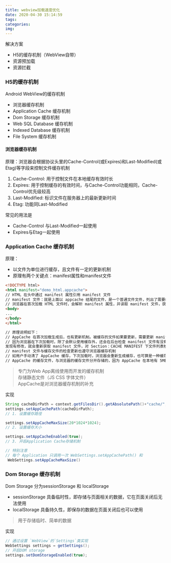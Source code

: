 ```yaml
---
title: webview加载速度优化
date: 2020-04-30 15:14:59
tags:
categories:
img:
---
```


解决方案

- H5的缓存机制（WebView自带）
- 资源预加载
- 资源拦截

### H5的缓存机制

Android WebView的缓存机制

- 浏览器缓存机制
- Application Cache 缓存机制
- Dom Storage 缓存机制
- Web SQL Database 缓存机制
- Indexed Database 缓存机制
- File System 缓存机制

#### 浏览器缓存机制

原理：浏览器会根据协议头里的Cache-Control(或Expires)和Last-Modified(或Etag)等字段来控制文件缓存机制

1. Cache-Control: 用于控制文件在本地缓存有效时长
2. Expires: 用于控制缓存的有效时间，与Cache-Control功能相同，Cache-Control优先级较高
3. Last-Modified: 标识文件在服务器上的最新更新时间
4. Etag: 功能同Last-Modified

常见的用法是

- Cache-Control 与Last-Modified一起使用
- Expires与Etag一起使用

### Application Cache 缓存机制

原理：

- 以文件为单位进行缓存，且文件有一定的更新机制
- 原理有两个关键点：manifest属性和manifest文件

```html
<!DOCTYPE html>
<html manifest="demo_html.appcache">
// HTML 在头中通过 manifest 属性引用 manifest 文件
// manifest 文件：就是上面以 appcache 结尾的文件，是一个普通文件文件，列出了需要缓存的文件
// 浏览器在首次加载 HTML 文件时，会解析 manifest 属性，并读取 manifest 文件，获取 Section：CACHE MANIFEST 下要缓存的文件列表，再对文件缓存
<body>
...
</body>
</html>

// 原理说明如下：
// AppCache 在首次加载生成后，也有更新机制。被缓存的文件如果要更新，需要更新 manifest 文件
// 因为浏览器在下次加载时，除了会默认使用缓存外，还会在后台检查 manifest 文件有没有修改（byte by byte)
发现有修改，就会重新获取 manifest 文件，对 Section：CACHE MANIFEST 下文件列表检查更新
// manifest 文件与缓存文件的检查更新也遵守浏览器缓存机制
// 如用户手动清了 AppCache 缓存，下次加载时，浏览器会重新生成缓存，也可算是一种缓存的更新
// AppCache 的缓存文件，与浏览器的缓存文件分开存储的，因为 AppCache 在本地有 5MB（分 HOST）的空间限制
```

> 专门为Web App离线使用而开发的缓存机制  
> 存储静态文件（JS CSS 字体文件）  
> AppCache是对浏览器缓存机制的补充

实现

```java
String cacheDirPath = context.getFilesDir().getAbsolutePath()+"cache/";
settings.setAppCachePath(cacheDirPath);
// 1. 设置缓存路径

settings.setAppCacheMaxSize(20*1024*1024);
// 2. 设置缓存大小

settings.setAppCacheEnabled(true);
// 3. 开启Application Cache存储机制

// 特别注意
// 每个 Application 只调用一次 WebSettings.setAppCachePath() 和
 WebSettings.setAppCacheMaxSize()
```

### Dom Storage 缓存机制

Dom Storage 分为sessionStorage 和 localStorage

- sessionStorage 具备临时性，即存储与页面相关的数据，它在页面关闭后无法使用
- localStorage 具备持久性，即保存的数据在页面关闭后也可以使用

> 用于存储临时、简单的数据

实现

```java
// 通过设置 `WebView`的`Settings`类实现
WebSettings settings = getSettings();
// 开启DOM storage
settings.setDomStorageEnabled(true);
```
